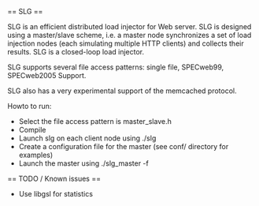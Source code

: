 == SLG ==

SLG is an efficient distributed load injector for Web server. SLG is designed using a master/slave scheme, i.e. a master node  synchronizes a set of load injection nodes (each simulating multiple HTTP clients) and collects their results. SLG is a closed-loop load injector. 

SLG supports several file access patterns: single file, SPECweb99, SPECweb2005 Support.

SLG also has a very experimental support of the memcached protocol.

Howto to run:
 * Select the file access pattern is master_slave.h
 * Compile
 * Launch slg on each client node using ./slg <port>
 * Create a configuration file for the master (see conf/ directory for examples)
 * Launch the master using ./slg_master -f <configuration file>

== TODO / Known issues ==

* Use libgsl for statistics
